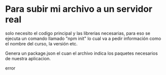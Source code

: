 # Para subir mi archivo a un servidor real

 solo necesito el codigo principal y las librerias necesarias,
 para eso se ejecuta un comando llamado "npm init"
 lo cual va a pedir información como el nombre del curso, la versión
 etc.

 Genera un package.json el cuan el archivo indica los paquetes necesarios
 de nuestra aplicacion.

 error
